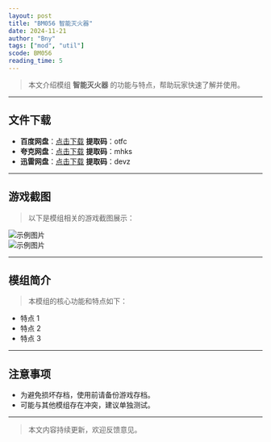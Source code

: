 ```yaml
---
layout: post
title: "BM056 智能灭火器"
date: 2024-11-21
author: "Bny"
tags: ["mod", "util"]
scode: BM056
reading_time: 5
---
```


> 本文介绍模组 **智能灭火器** 的功能与特点，帮助玩家快速了解并使用。

---





## 文件下载
- **百度网盘**：[点击下载](https://pan.baidu.com/s/1BAlnYTEenO_75VDn_l3t4w?pwd=otfc)  **提取码**：otfc  
- **夸克网盘**：[点击下载](https://pan.quark.cn/s/43771f1d8c39?pwd=mhks)  **提取码**：mhks  
- **迅雷网盘**：[点击下载](https://pan.xunlei.com/s/VOCCbb-u1cNxT-ot__-kdMxYA1?pwd=devz)  **提取码**：devz  

---

## 游戏截图
> 以下是模组相关的游戏截图展示：

![示例图片](https://example.com/screenshot1.jpg)  
![示例图片](https://example.com/screenshot2.jpg)

---

## 模组简介
> 本模组的核心功能和特点如下：
- 特点 1
- 特点 2
- 特点 3

---

## 注意事项
- 为避免损坏存档，使用前请备份游戏存档。
- 可能与其他模组存在冲突，建议单独测试。

---

> 本文内容持续更新，欢迎反馈意见。
